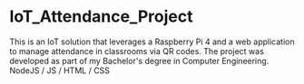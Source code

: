 # IoT_Attendance_Project
This is an IoT solution that leverages a Raspberry Pi 4 and a web application to manage attendance in classrooms via QR codes. The project was developed as part of my Bachelor's degree in Computer Engineering. NodeJS / JS / HTML / CSS
